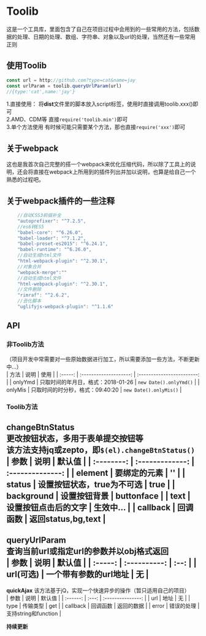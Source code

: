# Toolib
这是一个工具库，里面包含了自己在项目过程中会用到的一些常用的方法，包括数据的处理、日期的处理、数组、字符串、对象以及url的处理，当然还有一些常用正则
## 使用Toolib
```javascript
const url = http://github.com?type=cat&name=jay
const urlParam = toolib.queryUrlParam(url)
//{type:'cat',name:'jay'}
```
1.直接使用：
将**dist**文件里的脚本放入script标签，使用时直接调用toolib.xxx()即可  
2.AMD、CDM等
直接```require('toolib.min')```即可  
3.单个方法使用
有时候可能只需要某个方法，那也直接```require('xxx')```即可
## 关于webpack
这也是我首次自己完整的搭一个webpack来优化压缩代码，所以除了工具上的说明，还会将直接在webpack上所用到的插件列出并加以说明，也算是给自己一个熟悉的过程吧。
## 关于webpack插件的一些注释
```javascript
    //自动CSS3前缀补全
    "autoprefixer": "^7.2.5",
    //es6转ES5
    "babel-core": "^6.26.0",
    "babel-loader": "^7.1.2",
    "babel-preset-es2015": "^6.24.1",
    "babel-runtime": "^6.26.0",
    //自动生成html文件
    "html-webpack-plugin": "^2.30.1",
    //对象合并
    "webpack-merge":""
    //自动生成html文件
    "html-webpack-plugin": "^2.30.1",
    //文件删除
    "rimraf": "^2.6.2",
    //丑化脚本
    "uglifyjs-webpack-plugin": "^1.1.6"
```
## API
### 非Toolib方法  
（项目开发中常需要对一些原始数据进行加工，所以需要添加一些方法，不断更新中...）  
|   方法    |           说明           |             使用             |
| :-----: | :--------------------: | :------------------------: |
| onlyYmd | 只取时间的年月日，格式：2018-01-26 | ```new Date().onlyYmd()``` |
| onlyMis |  只取时间的时分秒，格式：09:40:20  | ```new Date().onlyMis()``` |

### Toolib方法
**changeBtnStatus**  
更改按钮状态，多用于表单提交按钮等  
该方法支持jq或zepto，即```$(el).changeBtnStatus()```
|     参数     |       说明        |       默认值        |
| :--------: | :-------------: | :--------------: |
|  element   |     要绑定的元素      |        ''        |
|   status   | 设置按钮状态，true为不可选 |       true       |
| background |     设置按钮背景      |    buttonface    |
|    text    |   设置按钮点击后的文字    |      生效中...      |
|  callback  |      回调函数       | 返回status,bg,text |
---

**queryUrlParam**  
查询当前url或指定url的参数并以obj格式返回  
|   参数    |      说明      | 默认值  |
| :-----: | :----------: | :--: |
| url(可选) | 一个带有参数的url地址 |  无   |
---

**quickAjax**
该方法基于jQ，实现一个快速异步的操作（暂只适用自己的项目）  
|    参数    |  说明   |        默认值        |
| :------: | :---: | :---------------: |
|   url    |  地址   |         无         |
|   type   | 传输类型  |        get        |
| callback | 回调函数  |       返回的数据       |
|  error   | 错误的处理 | 支持string和function |

**持续更新**